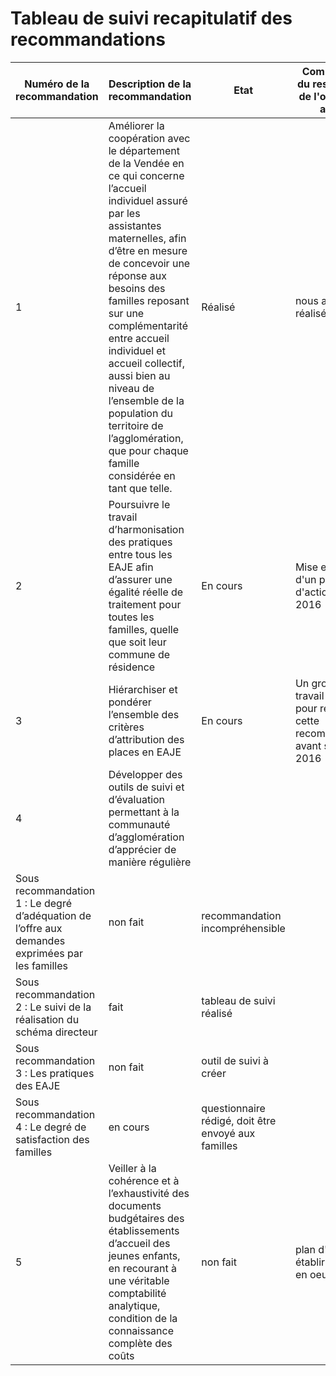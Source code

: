 # Tableau de suivi recapitulatif des recommandations

Numéro de la recommandation | Description de la recommandation | Etat | Commentaire du responsable de l'organisme audité
--- | --- | --- | ---
1 | Améliorer la coopération avec le département de la Vendée en ce qui concerne l’accueil individuel assuré par les assistantes maternelles, afin d’être en mesure de concevoir une réponse aux besoins des familles reposant sur une complémentarité entre accueil individuel et accueil collectif, aussi bien au niveau de l’ensemble de la population du territoire de l’agglomération, que pour chaque famille considérée en tant que telle. | Réalisé | nous avons réalisé l'action
2 | Poursuivre le travail d’harmonisation des pratiques entre tous les EAJE afin d’assurer une égalité réelle de traitement pour toutes les familles, quelle que soit leur commune de résidence | En cours | Mise en place d'un plan d'action en avril 2016
3 | Hiérarchiser et pondérer l’ensemble des critères d’attribution des places en EAJE | En cours | Un groupe de travail a été créé pour répondre à cette recommandation avant spetembre 2016
4 | Développer des outils de suivi et d’évaluation permettant à la communauté d’agglomération d’apprécier de manière régulière 
Sous recommandation 1 : Le degré d’adéquation de l’offre aux demandes exprimées par les familles | non fait | recommandation incompréhensible 
Sous recommandation 2 : Le suivi de la réalisation du schéma directeur | fait | tableau de suivi réalisé 
Sous recommandation 3 : Les pratiques des EAJE | non fait | outil de suivi à créer 
Sous recommandation 4 : Le degré de satisfaction des familles | en cours | questionnaire rédigé, doit être envoyé aux familles 
5 | Veiller à la cohérence et à l’exhaustivité des documents budgétaires des établissements d’accueil des jeunes enfants, en recourant à une véritable comptabilité analytique, condition de la connaissance complète des coûts | non fait | plan d'action à établir et mettre en oeuvre
